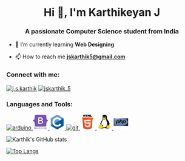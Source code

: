 <h1 align="center">Hi 👋, I'm Karthikeyan J</h1>
<h3 align="center">A passionate Computer Science student from India</h3>

- 🌱 I’m currently learning **Web Designing**

- 📫 How to reach me **jskarthik5@gmail.com**

<h3 align="left">Connect with me:</h3>
<p align="left">
<a href="https://instagram.com/j.s.karthik" target="blank"><img align="center" src="https://raw.githubusercontent.com/rahuldkjain/github-profile-readme-generator/master/src/images/icons/Social/instagram.svg" alt="j.s.karthik" height="30" width="40" /></a>
<a href="https://www.codechef.com/users/jskarthik_5" target="blank"><img align="center" src="https://cdn.jsdelivr.net/npm/simple-icons@3.1.0/icons/codechef.svg" alt="jskarthik_5" height="30" width="40" /></a>
</p>

<h3 align="left">Languages and Tools:</h3>
<p align="left"> <a href="https://www.arduino.cc/" target="_blank" rel="noreferrer"> <img src="https://cdn.worldvectorlogo.com/logos/arduino-1.svg" alt="arduino" width="40" height="40"/> </a> <a href="https://getbootstrap.com" target="_blank" rel="noreferrer"> <img src="https://raw.githubusercontent.com/devicons/devicon/master/icons/bootstrap/bootstrap-plain-wordmark.svg" alt="bootstrap" width="40" height="40"/> </a> <a href="https://www.cprogramming.com/" target="_blank" rel="noreferrer"> <img src="https://raw.githubusercontent.com/devicons/devicon/master/icons/c/c-original.svg" alt="c" width="40" height="40"/> </a> <a href="https://git-scm.com/" target="_blank" rel="noreferrer"> <img src="https://www.vectorlogo.zone/logos/git-scm/git-scm-icon.svg" alt="git" width="40" height="40"/> </a> <a href="https://www.w3.org/html/" target="_blank" rel="noreferrer"> <img src="https://raw.githubusercontent.com/devicons/devicon/master/icons/html5/html5-original-wordmark.svg" alt="html5" width="40" height="40"/> </a> <a href="https://www.linux.org/" target="_blank" rel="noreferrer"> <img src="https://raw.githubusercontent.com/devicons/devicon/master/icons/linux/linux-original.svg" alt="linux" width="40" height="40"/> </a> <a href="https://www.php.net" target="_blank" rel="noreferrer"> <img src="https://raw.githubusercontent.com/devicons/devicon/master/icons/php/php-original.svg" alt="php" width="40" height="40"/> </a> </p>

![Karthik's GitHub stats](https://github-readme-stats.vercel.app/api?username=JSKarthik&show_icons=true&theme=buefy)

[![Top Langs](https://github-readme-stats.vercel.app/api/top-langs/?username=JSKarthik&layout=compact&theme=buefy)](https://github.com/JSKarthik/github-readme-stats)

